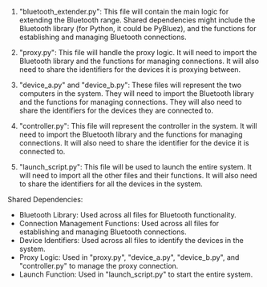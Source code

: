 1. "bluetooth_extender.py": This file will contain the main logic for extending the Bluetooth range. Shared dependencies might include the Bluetooth library (for Python, it could be PyBluez), and the functions for establishing and managing Bluetooth connections.

2. "proxy.py": This file will handle the proxy logic. It will need to import the Bluetooth library and the functions for managing connections. It will also need to share the identifiers for the devices it is proxying between.

3. "device_a.py" and "device_b.py": These files will represent the two computers in the system. They will need to import the Bluetooth library and the functions for managing connections. They will also need to share the identifiers for the devices they are connected to.

4. "controller.py": This file will represent the controller in the system. It will need to import the Bluetooth library and the functions for managing connections. It will also need to share the identifier for the device it is connected to.

5. "launch_script.py": This file will be used to launch the entire system. It will need to import all the other files and their functions. It will also need to share the identifiers for all the devices in the system.

Shared Dependencies:

- Bluetooth Library: Used across all files for Bluetooth functionality.
- Connection Management Functions: Used across all files for establishing and managing Bluetooth connections.
- Device Identifiers: Used across all files to identify the devices in the system.
- Proxy Logic: Used in "proxy.py", "device_a.py", "device_b.py", and "controller.py" to manage the proxy connection.
- Launch Function: Used in "launch_script.py" to start the entire system.
